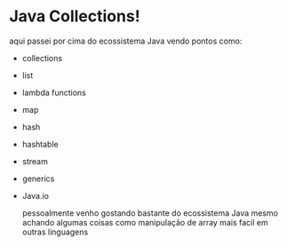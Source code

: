 # Java Collections!
aqui passei por cima do ecossistema Java vendo pontos como:
- collections
- list
- lambda functions
- map
- hash
- hashtable
- stream
- generics
- Java.io

  pessoalmente venho gostando bastante do ecossistema Java mesmo achando algumas coisas como manipulação de array mais facil em outras linguagens
